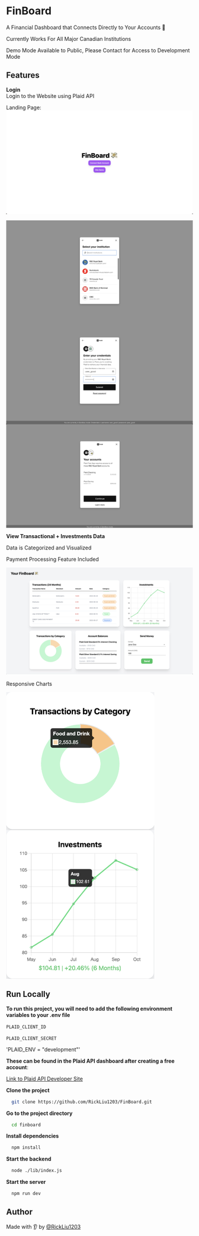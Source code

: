 
# FinBoard

A Financial Dashboard that Connects Directly to Your Accounts 💸 

Currently Works For All Major Canadian Institutions

Demo Mode Available to Public, Please Contact for Access to Development Mode

## Features

**Login**   
Login to the Website using Plaid API

Landing Page:
![landing](/public/landing.png)

<div style="display: flex; flex-wrap: wrap;">
  <img src="public/banks.png" width="550" alt="Screenshot 1">
  <img src="public/login.png" width="550" alt="Screenshot 2">
  <img src="public/accounts.png" width="550" alt="Screenshot 3">
</div>

**View Transactional + Investments Data**  

Data is Categorized and Visualized

Payment Processing Feature Included

![finboard](/public/finboard.png)

Responsive Charts

<div style="display: flex; flex-wrap: wrap;">
  <img src="public/donut.png" width="400" alt="Screenshot 1">
  <img src="public/invest.png" width="400" alt="Screenshot 2">
</div>


## Run Locally

**To run this project, you will need to add the following environment variables to your .env file**

`PLAID_CLIENT_ID`

`PLAID_CLIENT_SECRET`

'PLAID_ENV = "development"'

**These can be found in the Plaid API dashboard after creating a free account**:  

[Link to Plaid API Developer Site](https://plaid.com/)


**Clone the project**

```bash
  git clone https://github.com/RickLiu1203/FinBoard.git
```

**Go to the project directory**

```bash
  cd finboard
```

**Install dependencies**

```bash
  npm install
```

**Start the backend**  
```bash
  node ./lib/index.js
```

**Start the server**

```bash
  npm run dev
```

## Author

Made with 👂 by [@RickLiu1203](https://www.github.com/RickLiu1203)
